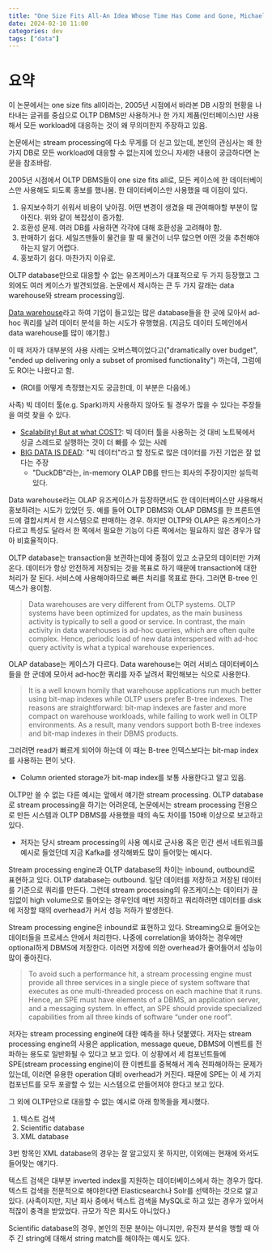 ```yaml
---
title: "One Size Fits All-An Idea Whose Time Has Come and Gone, Michael Stonebraker et. al, 2005"
date: 2024-02-10 11:00
categories: dev
tags: ["data"]
---
```


# 요약

이 논문에서는 one size fits all이라는, 2005년 시점에서 바라본 DB 시장의 현황을 나타내는 글귀를 중심으로 OLTP DBMS만 사용하거나 한 가지 제품(인터페이스)만 사용해서 모든 workload에 대응하는 것이 왜 무의미한지 주장하고 있음.

논문에서는 stream processing에 다소 무게를 더 싣고 있는데, 본인의 관심사는 왜 한 가지 DB로 모든 workload에 대응할 수 없는지에 있으니 자세한 내용이 궁금하다면 논문을 참조바람.

2005년 시점에서 OLTP DBMS들이 one size fits all로, 모든 케이스에 한 데이터베이스만 사용해도 되도록 홍보를 했나봄. 한 데이터베이스만 사용했을 때 이점이 있다.
1. 유지보수하기 쉬워서 비용이 낮아짐. 어떤 변경이 생겼을 때 관여해야할 부분이 많아진다. 위와 같이 복잡성이 증가함.
2. 호환성 문제. 여러 DB를 사용하면 각각에 대해 호환성을 고려해야 함.
3. 판매하기 쉽다. 세일즈맨들이 물건을 팔 때 물건이 너무 많으면 어떤 것을 추천해야 하는지 알기 어렵다.
4. 홍보하기 쉽다. 마찬가지 이유로.

OLTP database만으로 대응할 수 없는 유즈케이스가 대표적으로 두 가지 등장했고 그 외에도 여러 케이스가 발견되었음.
논문에서 제시하는 큰 두 가지 갈래는 data warehouse와 stream processing임.

[Data warehouse](https://aws.amazon.com/ko/what-is/data-warehouse/)라고 하여 기업이 들고있는 많은 database들을 한 곳에 모아서 ad-hoc 쿼리를 날려 데이터 분석을 하는 시도가 유행했음.
(지금도 데이터 도메인에서 data warehouse를 많이 얘기함.)

이 때 저자가 대부분의 사용 사례는 오버스펙이었다고("dramatically over budget", "ended up delivering only a
subset of promised functionality") 까는데, 그럼에도 ROI는 나왔다고 함.
  - (ROI를 어떻게 측정했는지도 궁금한데, 이 부분은 다음에.)

사족) 빅 데이터 툴(e.g. Spark)까지 사용하지 않아도 될 경우가 많을 수 있다는 주장들을 여럿 찾을 수 있다.
- [Scalability! But at what COST?](https://www.usenix.org/system/files/conference/hotos15/hotos15-paper-mcsherry.pdf): 빅 데이터 툴을 사용하는 것 대비 노트북에서 싱글 스레드로 실행하는 것이 더 빠를 수 있는 사례
- [BIG DATA IS DEAD](https://motherduck.com/blog/big-data-is-dead/): "빅 데이터"라고 할 정도로 많은 데이터를 가진 기업은 잘 없다는 주장 
  - "DuckDB"라는, in-memory OLAP DB를 만드는 회사의 주장이지만 설득력있다.

Data warehouse라는 OLAP 유즈케이스가 등장하면서도 한 데이터베이스만 사용해서 홍보하려는 시도가 있었던 듯. 예를 들어 OLTP DBMS와 OLAP DBMS를 한 프론트엔드에 결합시켜서 한 시스템으로 판매하는 경우.
하지만 OLTP와 OLAP은 유즈케이스가 다르고 특성도 달라서 한 쪽에서 필요한 기능이 다른 쪽에서는 필요하지 않은 경우가 많아 비효율적이다.

OLTP database는 transaction을 보관하는데에 중점이 있고 소규모의 데이터만 가져온다.
데이터가 항상 안전하게 저장되는 것을 목표로 하기 때문에 transaction에 대한 처리가 잘 된다.
서비스에 사용해야하므로 빠른 처리를 목표로 한다.
그러면 B-tree 인덱스가 용이함.

> Data warehouses are very different from OLTP systems. OLTP systems have been optimized for updates, as the main business activity is typically to sell a good or service. In contrast, the main activity in data warehouses  is ad-hoc queries, which are often quite complex. Hence, periodic load of new data interspersed with ad-hoc query activity is what a typical warehouse experiences.

OLAP database는 케이스가 다르다. Data warehouse는 여러 서비스 데이터베이스들을 한 군데에 모아서 ad-hoc한 쿼리를 자주 날려서 확인해보는 식으로 사용한다.

> It is a well known homily that warehouse applications  run much better using bit-map indexes while OLTP users prefer B-tree indexes. The reasons are straightforward:  bit-map indexes are faster and more compact on warehouse workloads, while failing to work well in OLTP environments. As a result, many vendors support both B-tree indexes and bit-map indexes in their DBMS products.

그러려면 read가 빠르게 되어야 하는데 이 때는 B-tree 인덱스보다는 bit-map index를 사용하는 편이 낫다.
- Column oriented storage가 bit-map index를 보통 사용한다고 알고 있음.

OLTP만 쓸 수 없는 다른 예시는 앞에서 얘기한 stream processing.
OLTP database로 stream processing을 하기는 어려운데, 논문에서는 stream processing 전용으로 만든 시스템과 OLTP DBMS를 사용했을 때의 속도 차이를 150배 이상으로 보고하고 있다.
- 저자는 당시 stream processing의 사용 예시로 군사용 혹은 민간 센서 네트워크를 예시로 들었던데 지금 Kafka를 생각해봐도 많이 들어맞는 예시다.

Stream processing engine과 OLTP database의 차이는 inbound, outbound로 표현하고 있다.
OLTP database는 outbound. 일단 데이터를 저장하고 저장된 데이터를 기준으로 쿼리를 만든다.
그런데 stream processing의 유즈케이스는 데이터가 끊임없이 high volume으로 들어오는 경우인데 매번 저장하고 쿼리하려면 데이터를 disk에 저장할 때의 overhead가 커서 성능 저하가 발생한다.

Stream processing engine은 inbound로 표현하고 있다. Streaming으로 들어오는 데이터들을 프로세스 안에서 처리한다. 나중에 correlation을 봐야하는 경우에만 optional하게 DBMS에 저장한다. 이러면 저장에 의한 overhead가 줄어들어서 성능이 많이 좋아진다.

> To avoid such a performance hit, a stream processing engine must provide all three services in a single piece of system software that executes as one multi-threaded process on each machine that it runs. Hence, an SPE must have elements of a DBMS, an application server, and a messaging system. In effect, an SPE should provide specialized capabilities from all three kinds of software “under one roof”.

저자는 stream processing engine에 대한 예측을 하나 덧붙였다. 저자는 stream processing engine의 사용은 application, message queue, DBMS에 이벤트를 전파하는 용도로 일반화될 수 있다고 보고 있다. 이 상황에서 세 컴포넌트들에 SPE(stream processing engine)이 한 이벤트를 중복해서 계속 전파해야하는 문제가 있는데, 이러면 유용한 operation 대비 overhead가 커진다. 때문에 SPE는 이 세 가지 컴포넌트를 모두 포괄할 수 있는 시스템으로 만들어져야 한다고 보고 있다.

그 외에 OLTP만으로 대응할 수 없는 예시로 아래 항목들을 제시했다.
1. 텍스트 검색
2. Scientific database
3. XML database

3번 항목인 XML database의 경우는 잘 알고있지 못 하지만, 이외에는 현재에 와서도 들어맞는 얘기다.

텍스트 검색은 대부분 inverted index를 지원하는 데이터베이스에서 하는 경우가 많다. 텍스트 검색을 전문적으로 해야한다면 Elasticsearch나 Solr를 선택하는 것으로 알고있다.
(사족이지만, 지난 회사 중에서 텍스트 검색을 MySQL로 하고 있는 경우가 있어서 적잖이 충격을 받았었다. 규모가 작은 회사도 아니었다.)

Scientific database의 경우, 본인의 전문 분야는 아니지만, 유전자 분석을 행할 때 아주 긴 string에 대해서 string match를 해야하는 예시도 있다. 
